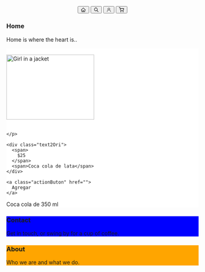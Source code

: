 <!DOCTYPE html>
<html>
<head>
<meta name="viewport" content="width=device-width, initial-scale=1">
<style>

/* ----------------------Barra Principal--------------------------------*/

/* From Uiverse.io by faxriddin20 */ 
.button-BarraPri {
  display: flex;
  background-color: black;
  width: 250px;
  height: 40px;
  align-items: center;
  justify-content: space-around;
  border-radius: 10px;
}

.buttonBarra {
  outline: 0 !important;
  border: 0 !important;
  width: 40px;
  height: 40px;
  border-radius: 50%;
  background-color: transparent;
  display: flex;
  align-items: center;
  justify-content: center;
  color: #fff;
  transition: all ease-in-out 0.3s;
  cursor: pointer;
}

.buttonBarra:hover {
  transform: translateY(-3px);
}

.iconBarra {
  font-size: 20px;
}

/* -------------------Lupa Productos-----------------------------------*/

.cardinal {
  overflow: hidden;
  border-radius: 0.5rem;
  max-width: 300px;
  background-color: #fff;
  color: #212121;
}

.imageProduc {
  height: 8rem;
  width: 100%;
  object-fit: cover;
  background-color: rgb(204, 0, 255);
  background-image: linear-gradient(to right, rgb(255, 174, 0), rgb(204, 0, 255));
}

.TextPro {
  padding: 1rem;
  text-align: center;
}

.textOri {
  font-size: 0.875rem;
  line-height: 1.25rem;
  font-weight: 600;
  letter-spacing: 0.1em;
  text-transform: uppercase;
}

.text2Ori {
  margin-top: 1rem;
  font-weight: 900;
  text-transform: uppercase;
}

.text2Ori span:first-child {
  font-size: 2.25rem;
  line-height: 2.5rem;
  font-weight: 900;
}

.text2Ori span:last-child {
  margin-top: 0.5rem;
  display: block;
  font-size: 0.875rem;
  line-height: 1.25rem;
}

.action {
  margin-top: 1rem;
  display: inline-block;
  width: 100%;
  background-color: rgb(0, 0, 0);
  padding-top: 1rem;
  padding-bottom: 1rem;
  border-radius: 4px;
  font-size: 0.875rem;
  line-height: 1.25rem;
  font-weight: 700;
  letter-spacing: 0.1em;
  text-transform: uppercase;
  color: rgba(255, 255, 255, 1);
  text-decoration: none;
}


/* From Uiverse.io by Yaya12085 */ 
.cardinal {
  overflow: hidden;
  border-radius: 0.5rem;
  max-width: 300px;
  background-color: #fff;
  color: #212121;
}

.imageProduc {
  height: 8rem;
  width: 100%;
  object-fit: cover;
  background-color: rgb(204, 0, 255);
  background-image: linear-gradient(to right, rgb(255, 174, 0), rgb(204, 0, 255));
}

.TextPro {
  padding: 1rem;
  text-align: center;
}

.textOri {
  font-size: 0.875rem;
  line-height: 1.25rem;
  font-weight: 600;
  letter-spacing: 0.1em;
  text-transform: uppercase;
}

.text2Ori {
  margin-top: 1rem;
  font-weight: 900;
  text-transform: uppercase;
}

.text2Ori span:first-child {
  font-size: 2.25rem;
  line-height: 2.5rem;
  font-weight: 900;
}

.text2Ori span:last-child {
  margin-top: 0.5rem;
  display: block;
  font-size: 0.875rem;
  line-height: 1.25rem;
}

.actionButon {
  margin-top: 1rem;
  display: inline-block;
  width: 100%;
  background-color: rgb(0, 0, 0);
  padding-top: 1rem;
  padding-bottom: 1rem;
  border-radius: 4px;
  font-size: 0.875rem;
  line-height: 1.25rem;
  font-weight: 700;
  letter-spacing: 0.1em;
  text-transform: uppercase;
  color: rgba(255, 255, 255, 1);
  text-decoration: none;
}

.date {
  margin-top: 1rem;
  font-size: 0.75rem;
  line-height: 1rem;
  font-weight: 500;
  text-transform: uppercase;
  color: rgba(156, 163, 175, 1);
}








/* ------------------------------------------------------*/
* {box-sizing: border-box}

/* Set height of body and the document to 100% */
body, html {
  height: 100%;
  margin: 0;
  font-family: Arial;
}

/* Style tab links */
.tablink {
  background-color: #555;
  color: white;
  float: left;
  border: none;
  outline: none;
  cursor: pointer;
  padding: 14px 16px;
  font-size: 17px;
  width: 25%;
}

.tablink:hover {
  background-color: #777;
}

/* Style the tab content (and add height:100% for full page content) */
.tabcontent {
  color: white;
  display: none;
  padding: 100px 20px;
  height: 100%;
}

#Inicio {background-color: white;}
#News {background-color: white;}
#Contact {background-color: blue;}
#About {background-color: orange;}
</style>
</head>
<body>


<center>

<!-- Barra Casita -->
<div class="button-BarraPri">
  <button class="buttonBarra" class="tablink" onclick="openPage('Inicio')" id="defaultOpen">
    <svg
      class="iconBarra"
      stroke="currentColor"
      fill="currentColor"
      stroke-width="0"
      viewBox="0 0 1024 1024"
      height="1em"
      width="1em"
      xmlns="http://www.w3.org/2000/svg"
    >
      <path
        d="M946.5 505L560.1 118.8l-25.9-25.9a31.5 31.5 0 0 0-44.4 0L77.5 505a63.9 63.9 0 0 0-18.8 46c.4 35.2 29.7 63.3 64.9 63.3h42.5V940h691.8V614.3h43.4c17.1 0 33.2-6.7 45.3-18.8a63.6 63.6 0 0 0 18.7-45.3c0-17-6.7-33.1-18.8-45.2zM568 868H456V664h112v204zm217.9-325.7V868H632V640c0-22.1-17.9-40-40-40H432c-22.1 0-40 17.9-40 40v228H238.1V542.3h-96l370-369.7 23.1 23.1L882 542.3h-96.1z"
      ></path>
    </svg>
  </button>
  
  <!-- Barra Lupa -->
  
  <button class="buttonBarra" class="tablink" onclick="openPage('News')">
    <svg
      class="iconBarra"
      stroke="currentColor"
      fill="none"
      stroke-width="2"
      viewBox="0 0 24 24"
      aria-hidden="true"
      height="1em"
      width="1em"
      xmlns="http://www.w3.org/2000/svg"
    >
      <path
        stroke-linecap="round"
        stroke-linejoin="round"
        d="M21 21l-6-6m2-5a7 7 0 11-14 0 7 7 0 0114 0z"
      ></path>
    </svg>
  </button>
  
  <!-- Barra Creditos -->
  
  
  <button class="buttonBarra" class="tablink" onclick="openPage('Contact')">
    <svg
      class="iconBarra"
      stroke="currentColor"
      fill="currentColor"
      stroke-width="0"
      viewBox="0 0 24 24"
      height="1em"
      width="1em"
      xmlns="http://www.w3.org/2000/svg"
    >
      <path
        d="M12 2.5a5.5 5.5 0 0 1 3.096 10.047 9.005 9.005 0 0 1 5.9 8.181.75.75 0 1 1-1.499.044 7.5 7.5 0 0 0-14.993 0 .75.75 0 0 1-1.5-.045 9.005 9.005 0 0 1 5.9-8.18A5.5 5.5 0 0 1 12 2.5ZM8 8a4 4 0 1 0 8 0 4 4 0 0 0-8 0Z"
      ></path>
    </svg>
  </button>

<!-- Barra Carrito -->

  <button class="buttonBarra" class="tablink" onclick="openPage('About')">
    <svg
      class="iconBarra"
      stroke="currentColor"
      fill="none"
      stroke-width="2"
      viewBox="0 0 24 24"
      stroke-linecap="round"
      stroke-linejoin="round"
      height="1em"
      width="1em"
      xmlns="http://www.w3.org/2000/svg"
    >
      <circle cx="9" cy="21" r="1"></circle>
      <circle cx="20" cy="21" r="1"></circle>
      <path
        d="M1 1h4l2.68 13.39a2 2 0 0 0 2 1.61h9.72a2 2 0 0 0 2-1.61L23 6H6"
      ></path>
    </svg>
  </button>
</div>
</center>







<div id="Inicio" class="tabcontent">
  <h3>Home</h3>
  <p>Home is where the heart is..</p>
</div>




<div id="News" class="tabcontent">


 
<div class="cardinal">
<br>
  <div class="imageProduc"> <img src="https://i.pinimg.com/564x/c4/bf/3e/c4bf3e878a02a0acb2a3a8dab4dc2504.jpg" alt="Girl in a jacket" width="230" height="170"></div>
  <br>
  <div class="TextPro">
    <p class="textOri">
      
    </p>

    <div class="text2Ori">
      <span>
        $25
      </span>
      <span>Coca cola de lata</span>
    </div>

    <a class="actionButon" href="">
      Agregar
    </a>
   <p class="date">
      Coca cola de 350 ml
    </p>
  </div>
</div>
    
  </div>
</div>


</div>





<div id="Contact" class="tabcontent">
  <h3>Contact</h3>
  <p>Get in touch, or swing by for a cup of coffee.</p>
</div>

<div id="About" class="tabcontent">
  <h3>About</h3>
  <p>Who we are and what we do.</p>
</div>

<script>
function openPage(pageName,elmnt,color) {
  var i, tabcontent, tablinks;
  tabcontent = document.getElementsByClassName("tabcontent");
  for (i = 0; i < tabcontent.length; i++) {
    tabcontent[i].style.display = "none";
  }
  tablinks = document.getElementsByClassName("tablink");
  for (i = 0; i < tablinks.length; i++) {
    tablinks[i].style.backgroundColor = "";
  }
  document.getElementById(pageName).style.display = "block";
  elmnt.style.backgroundColor = color;
}

// Get the element with id="defaultOpen" and click on it
document.getElementById("defaultOpen").click();
</script>
   
</body>
</html> 
